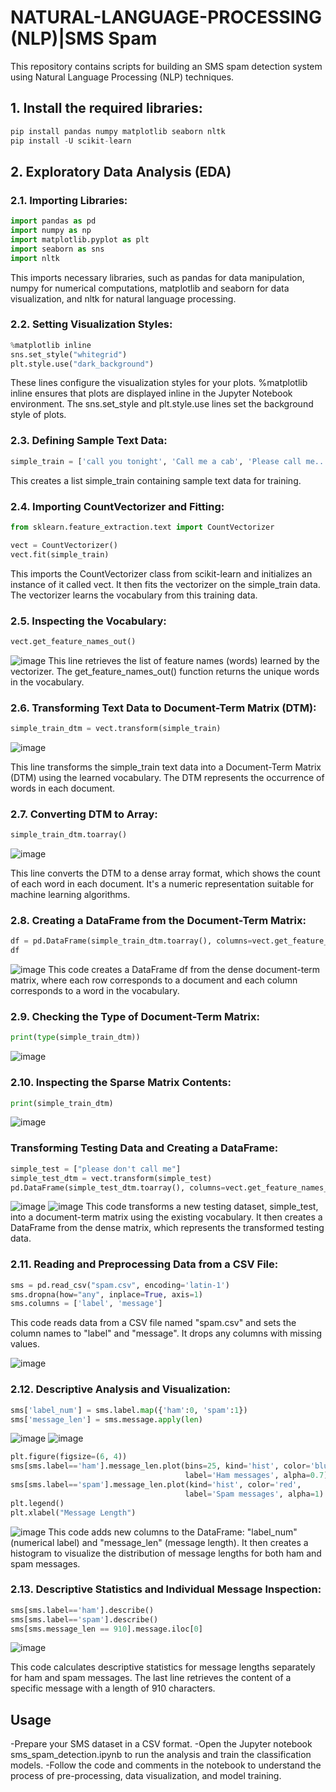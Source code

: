 # NATURAL-LANGUAGE-PROCESSING (NLP)|SMS Spam

This repository contains scripts for building an SMS spam detection system using Natural Language Processing (NLP) techniques.

## 1. Install the required libraries:
```Python
pip install pandas numpy matplotlib seaborn nltk 
pip install -U scikit-learn
```
## 2. Exploratory Data Analysis (EDA)
### 2.1. Importing Libraries:
```Python
import pandas as pd
import numpy as np
import matplotlib.pyplot as plt
import seaborn as sns
import nltk
```
This imports necessary libraries, such as pandas for data manipulation, numpy for numerical computations, matplotlib and seaborn for data visualization, and nltk for natural language processing.
### 2.2. Setting Visualization Styles:
```Python
%matplotlib inline
sns.set_style("whitegrid")
plt.style.use("dark_background")
```
These lines configure the visualization styles for your plots. %matplotlib inline ensures that plots are displayed inline in the Jupyter Notebook environment. The sns.set_style and plt.style.use lines set the background style of plots.
### 2.3. Defining Sample Text Data:
```Python
simple_train = ['call you tonight', 'Call me a cab', 'Please call me... PLEASE!']
```
This creates a list simple_train containing sample text data for training.

### 2.4. Importing CountVectorizer and Fitting:
```Python
from sklearn.feature_extraction.text import CountVectorizer

vect = CountVectorizer()
vect.fit(simple_train)
```
This imports the CountVectorizer class from scikit-learn and initializes an instance of it called vect. It then fits the vectorizer on the simple_train data. The vectorizer learns the vocabulary from this training data.
### 2.5. Inspecting the Vocabulary:
```Python
vect.get_feature_names_out()
```
![image](https://github.com/HaColab2k/NLP_SMS_Spam/assets/127838132/f49df1f9-6133-408c-ac46-3302d2916fef)
This line retrieves the list of feature names (words) learned by the vectorizer. The get_feature_names_out() function returns the unique words in the vocabulary.
### 2.6. Transforming Text Data to Document-Term Matrix (DTM):
```Python
simple_train_dtm = vect.transform(simple_train)
```
![image](https://github.com/HaColab2k/NLP_SMS_Spam/assets/127838132/3558991b-a363-439d-9606-2db9549b14da)

This line transforms the simple_train text data into a Document-Term Matrix (DTM) using the learned vocabulary. The DTM represents the occurrence of words in each document.

### 2.7. Converting DTM to Array:
```Python
simple_train_dtm.toarray()
```
![image](https://github.com/HaColab2k/NLP_SMS_Spam/assets/127838132/69119bff-a585-42aa-9b3b-b50f03c973e7)

This line converts the DTM to a dense array format, which shows the count of each word in each document. It's a numeric representation suitable for machine learning algorithms.
### 2.8. Creating a DataFrame from the Document-Term Matrix:
```Python
df = pd.DataFrame(simple_train_dtm.toarray(), columns=vect.get_feature_names_out())
df
```
![image](https://github.com/HaColab2k/NLP_SMS_Spam/assets/127838132/a113225d-5f00-46d0-9925-8470caa29592)
This code creates a DataFrame df from the dense document-term matrix, where each row corresponds to a document and each column corresponds to a word in the vocabulary.
### 2.9. Checking the Type of Document-Term Matrix:
```Python
print(type(simple_train_dtm))
```
![image](https://github.com/HaColab2k/NLP_SMS_Spam/assets/127838132/393b0b5a-5675-4b60-bf30-a8e25f4534b3)
### 2.10. Inspecting the Sparse Matrix Contents:
```Python
print(simple_train_dtm)
```
![image](https://github.com/HaColab2k/NLP_SMS_Spam/assets/127838132/f783d6b8-9aaf-4e7b-9dd3-d9dabc21958e)
### Transforming Testing Data and Creating a DataFrame:
```Python
simple_test = ["please don't call me"]
simple_test_dtm = vect.transform(simple_test)
pd.DataFrame(simple_test_dtm.toarray(), columns=vect.get_feature_names_out())
```
![image](https://github.com/HaColab2k/NLP_SMS_Spam/assets/127838132/9ab02628-2f4a-4eac-9a75-cd3d88bdaf74)
![image](https://github.com/HaColab2k/NLP_SMS_Spam/assets/127838132/eb86b731-0b08-43b4-a3c7-35fb7c6d8eca)
This code transforms a new testing dataset, simple_test, into a document-term matrix using the existing vocabulary. It then creates a DataFrame from the dense matrix, which represents the transformed testing data.
### 2.11. Reading and Preprocessing Data from a CSV File:
```Python
sms = pd.read_csv("spam.csv", encoding='latin-1')
sms.dropna(how="any", inplace=True, axis=1)
sms.columns = ['label', 'message']
```
This code reads data from a CSV file named "spam.csv" and sets the column names to "label" and "message". It drops any columns with missing values.

![image](https://github.com/HaColab2k/NLP_SMS_Spam/assets/127838132/8eb210be-887f-4a22-beeb-ff43d6c0a274)

### 2.12. Descriptive Analysis and Visualization:
```Python
sms['label_num'] = sms.label.map({'ham':0, 'spam':1})
sms['message_len'] = sms.message.apply(len)
```
![image](https://github.com/HaColab2k/NLP_SMS_Spam/assets/127838132/ccd0c658-ba9d-42e7-b172-f21a3aa9c66f)
![image](https://github.com/HaColab2k/NLP_SMS_Spam/assets/127838132/44f94817-06bf-4a7a-beeb-bdb2020e5f0d)
```Python
plt.figure(figsize=(6, 4))
sms[sms.label=='ham'].message_len.plot(bins=25, kind='hist', color='blue', 
                                       label='Ham messages', alpha=0.7)
sms[sms.label=='spam'].message_len.plot(kind='hist', color='red', 
                                       label='Spam messages', alpha=1)
plt.legend()
plt.xlabel("Message Length")
```
![image](https://github.com/HaColab2k/NLP_SMS_Spam/assets/127838132/58d745bd-8473-4b2b-b63c-73a968e5042b)
This code adds new columns to the DataFrame: "label_num" (numerical label) and "message_len" (message length). It then creates a histogram to visualize the distribution of message lengths for both ham and spam messages.

### 2.13. Descriptive Statistics and Individual Message Inspection:
```Python
sms[sms.label=='ham'].describe()
sms[sms.label=='spam'].describe()
sms[sms.message_len == 910].message.iloc[0]
```
![image](https://github.com/HaColab2k/NLP_SMS_Spam/assets/127838132/3de188e3-ff75-44fa-b3ca-53ac98bad0c4)

This code calculates descriptive statistics for message lengths separately for ham and spam messages. The last line retrieves the content of a specific message with a length of 910 characters.
## Usage
-Prepare your SMS dataset in a CSV format.
-Open the Jupyter notebook sms_spam_detection.ipynb to run the analysis and train the classification models.
-Follow the code and comments in the notebook to understand the process of pre-processing, data visualization, and model training.
